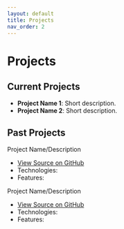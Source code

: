```yaml
---
layout: default
title: Projects
nav_order: 2
---
```


# Projects

## Current Projects
- **Project Name 1**: Short description.
- **Project Name 2**: Short description.

## Past Projects

Project  Name/Description

- [View Source on GitHub](https://github.com/yourname/project-name)
- Technologies: 
- Features: 


Project Name/Description

- [View Source on GitHub](https://github.com/yourname/project-name)
- Technologies: 
- Features: 
